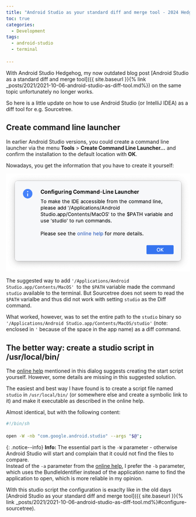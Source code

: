 ```yaml
---
title: "Android Studio as your standard diff and merge tool - 2024 Hedgehog update" 
toc: true
categories:
  - Development
tags:
  - android-studio
  - terminal

---
```


With Android Studio Hedgehog, my now outdated blog post [Android Studio as a standard diff and merge tool]({{ site.baseurl }}{% link _posts/2021/2021-10-06-android-studio-as-diff-tool.md%}) on the same topic unfortunately no longer works.

So here is a little update on how to use Android Studio (or IntelliJ IDEA) as a diff tool for e.g. Sourcetree.

## Create command line launcher

In earlier Android Studio versions, you could create a command line launcher via the menu **Tools** > **Create Command Line Launcher…** and confirm the installation to the default location with **OK**.

Nowadays, you get the information that you have to create it yourself:

![Android Studio Command-line Launcher Dialog](../../assets/images/2024/2024-02-15-android-studio-command-line-launcher-dialog.png)

The suggested way to add  `'/Applications/Android Studio.app/Contents/MacOS' `to the `$PATH` variable made the command `studio` available to the terminal. But Sourcetree does not seem to read the `$PATH` varialbe and thus did not work with setting `studio` as the Diff command.

What worked, however, was to set the entire path to the `studio` binary so `'/Applications/Android Studio.app/Contents/MacOS/studio'` (note: enclosed in `'` because of the space in the app name) as a diff command.

## The better way: create a studio script in /usr/local/bin/

The [online help](https://www.jetbrains.com/help/idea/working-with-the-ide-features-from-command-line.html#69da8ca7) mentioned in this dialog suggests creating the start script yourself. However, some details are missing in this suggested solution.

The easiest and best way I have found is to create a script file named `studio` in `/usr/local/bin/` (or somewhere else and create a symbolic link to it) and make it executable as described in the online help. 

Almost identical, but with the following content:

```bash
#!/bin/sh

open -W -nb "com.google.android.studio" --args "$@";
```

{: .notice--info}
**Info:** The essential part is the `-W` parameter - otherwise Android Studio will start and complain that it could not find the files to compare.<br>
Instead of the `-a` parameter from the [online help](https://www.jetbrains.com/help/idea/working-with-the-ide-features-from-command-line.html#69da8ca7), I prefer the `-b` parameter, which uses the BundleIdentifier instead of the application name to find the application to open, which is more reliable in my opinion.

With this studio script the configuration is exaclty like in the old days [Android Studio as your standard diff and merge tool]({{ site.baseurl }}{% link _posts/2021/2021-10-06-android-studio-as-diff-tool.md%}#configure-sourcetree).



